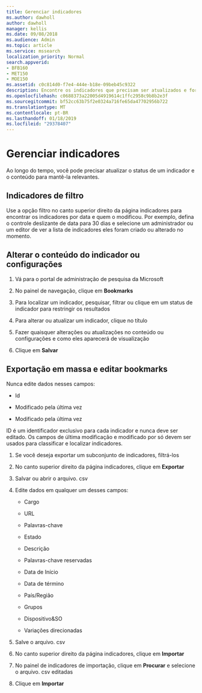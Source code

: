 ```yaml
---
title: Gerenciar indicadores
ms.author: dawholl
author: dawholl
manager: kellis
ms.date: 09/08/2018
ms.audience: Admin
ms.topic: article
ms.service: mssearch
localization_priority: Normal
search.appverid:
- BFB160
- MET150
- MOE150
ms.assetid: c0c814d0-f7e4-444e-b18e-09beb45c9322
description: Encontre os indicadores que precisam ser atualizados e formas em massa editar indicador resultados para o Microsoft Search
ms.openlocfilehash: c0688373a22005d4919614c1ffc2958c9b8b2e3f
ms.sourcegitcommit: bf52cc63b75f2e0324a716fe65da47702956b722
ms.translationtype: MT
ms.contentlocale: pt-BR
ms.lasthandoff: 01/18/2019
ms.locfileid: "29378407"
---
```

# <a name="manage-bookmarks"></a>Gerenciar indicadores

Ao longo do tempo, você pode precisar atualizar o status de um indicador e o conteúdo para mantê-la relevantes. 
  
## <a name="filter-bookmarks"></a>Indicadores de filtro

Use a opção filtro no canto superior direito da página indicadores para encontrar os indicadores por data e quem o modificou. Por exemplo, defina o controle deslizante de data para 30 dias e selecione um administrador ou um editor de ver a lista de indicadores eles foram criado ou alterado no momento.
  
## <a name="change-bookmark-content-or-settings"></a>Alterar o conteúdo do indicador ou configurações

1. Vá para o portal de administração de pesquisa da Microsoft
    
2. No painel de navegação, clique em **Bookmarks**
    
3. Para localizar um indicador, pesquisar, filtrar ou clique em um status de indicador para restringir os resultados
    
4. Para alterar ou atualizar um indicador, clique no título
    
5. Fazer quaisquer alterações ou atualizações no conteúdo ou configurações e como eles aparecerá de visualização 
    
6. Clique em **Salvar**
    
## <a name="bulk-export-and-edit-bookmarks"></a>Exportação em massa e editar bookmarks

Nunca edite dados nesses campos:
  
- Id
    
- Modificado pela última vez
    
- Modificado pela última vez
    
ID é um identificador exclusivo para cada indicador e nunca deve ser editado. Os campos de última modificação e modificado por só devem ser usados para classificar e localizar indicadores.
  
1. Se você deseja exportar um subconjunto de indicadores, filtrá-los
    
2. No canto superior direito da página indicadores, clique em **Exportar**
    
3. Salvar ou abrir o arquivo. csv
    
4. Edite dados em qualquer um desses campos:
   - Cargo
    
   - URL
    
   - Palavras-chave
    
   - Estado
    
   - Descrição
    
   - Palavras-chave reservadas
    
   - Data de Início
    
   - Data de término
    
   - País/Região
    
   - Grupos
    
   - Dispositivo&amp;SO
    
   - Variações direcionadas
    
5. Salve o arquivo. csv
    
6. No canto superior direito da página indicadores, clique em **Importar**
    
7. No painel de indicadores de importação, clique em **Procurar** e selecione o arquivo. csv editadas 
    
8. Clique em **Importar**